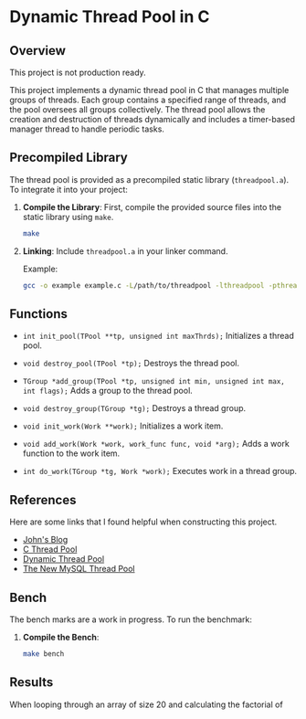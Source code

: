 # Dynamic Thread Pool in C

## Overview
This project is not production ready.

This project implements a dynamic thread pool in C that manages multiple groups of threads. Each group contains a specified range of threads, and the pool oversees all groups collectively. The thread pool allows the creation and destruction of threads dynamically and includes a timer-based manager thread to handle periodic tasks.

## Precompiled Library

The thread pool is provided as a precompiled static library (`threadpool.a`). To integrate it into your project:

1. **Compile the Library**: First, compile the provided source files into the static library using `make`.

   ```bash
   make

2. **Linking**: Include `threadpool.a` in your linker command.
   
   Example:
   ```bash
   gcc -o example example.c -L/path/to/threadpool -lthreadpool -pthread

## Functions

- `int init_pool(TPool **tp, unsigned int maxThrds);`
Initializes a thread pool.

- `void destroy_pool(TPool *tp);`
Destroys the thread pool.

- `TGroup *add_group(TPool *tp, unsigned int min, unsigned int max, int flags);`
Adds a group to the thread pool.

- `void destroy_group(TGroup *tg);`
Destroys a thread group.

- `void init_work(Work **work);`
Initializes a work item.

- `void add_work(Work *work, work_func func, void *arg);`
Adds a work function to the work item.

- `int do_work(TGroup *tg, Work *work);`
Executes work in a thread group.

## References

Here are some links that I found helpful when constructing this project.

- [John's Blog](https://nachtimwald.com/2019/04/12/thread-pool-in-c/)
- [C Thread Pool](https://github.com/Pithikos/C-Thread-Pool)
- [Dynamic Thread Pool](https://github.com/Charles0429/thread_pool)
- [The New MySQL Thread Pool](https://dev.mysql.com/blog-archive/the-new-mysql-thread-pool/)

## Bench

The bench marks are a work in progress. To run the benchmark:

1. **Compile the Bench**:

   ```bash
   make bench

## Results

When looping through an array of size 20 and calculating the factorial of  